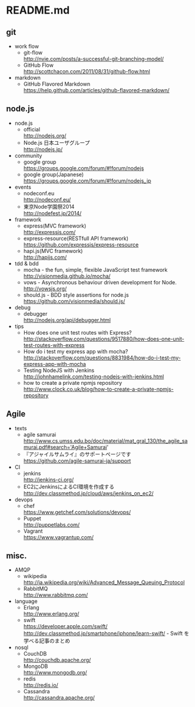 # README.md

## git

- work flow  
  - git-flow  
    http://nvie.com/posts/a-successful-git-branching-model/
  - GitHub Flow  
    http://scottchacon.com/2011/08/31/github-flow.html
- markdown
  - GitHub Flavored Markdown  
    https://help.github.com/articles/github-flavored-markdown/

## node.js

- node.js
  - official  
    http://nodejs.org/
  - Node.js 日本ユーザグループ  
    http://nodejs.jp/
- community
  - google group  
    https://groups.google.com/forum/#!forum/nodejs
  - google group(Japanese)  
    https://groups.google.com/forum/#!forum/nodejs_jp
- events
  - nodeconf.eu  
    http://nodeconf.eu/
  - 東京Node学園祭2014  
    http://nodefest.jp/2014/
- framework
  - express(MVC framework)  
    http://expressjs.com/
  - express-resource(RESTfull API framework)  
    https://github.com/expressjs/express-resource
  - hapi.js(MVC framework)  
    http://hapijs.com/
- tdd & bdd
  - mocha - the fun, simple, flexible JavaScript test framework  
    http://visionmedia.github.io/mocha/
  - vows - Asynchronous behaviour driven development for Node.  
    http://vowsjs.org/
  - should.js - BDD style assertions for node.js  
    https://github.com/visionmedia/should.js/
- debug
  - debugger  
    http://nodejs.org/api/debugger.html
- tips
  - How does one unit test routes with Express?  
    http://stackoverflow.com/questions/9517880/how-does-one-unit-test-routes-with-express
  - How do i test my express app with mocha?  
    http://stackoverflow.com/questions/8831984/how-do-i-test-my-express-app-with-mocha
  - Testing NodeJS with Jenkins  
    http://johnhamelink.com/testing-nodejs-with-jenkins.html
  - how to create a private npmjs repository  
    http://www.clock.co.uk/blog/how-to-create-a-private-npmjs-repository

## Agile

- texts
  - agile samurai  
    http://www.cs.umss.edu.bo/doc/material/mat_gral_130/the_agile_samurai.pdf#search='Agile+Samurai'
  - 『アジャイルサムライ』のサポートページです  
    https://github.com/agile-samurai-ja/support
- CI
  - jenkins  
    http://jenkins-ci.org/
  - EC2にJenkinsによるCI環境を作成する  
    http://dev.classmethod.jp/cloud/aws/jenkins_on_ec2/
- devops
  - chef  
    https://www.getchef.com/solutions/devops/
  - Puppet  
    http://puppetlabs.com/
  - Vagrant  
    https://www.vagrantup.com/

## misc.

- AMQP
  - wikipedia  
    http://ja.wikipedia.org/wiki/Advanced_Message_Queuing_Protocol
  - RabbitMQ  
    http://www.rabbitmq.com/
- language
  - Erlang  
    http://www.erlang.org/
  - swift  
    https://developer.apple.com/swift/  
    http://dev.classmethod.jp/smartphone/iphone/learn-swift/ - Swift を学べる記事のまとめ
- nosql
  - CouchDB  
    http://couchdb.apache.org/
  - MongoDB  
    http://www.mongodb.org/
  - redis  
    http://redis.io/
  - Cassandra  
    http://cassandra.apache.org/
